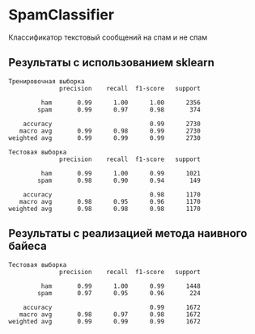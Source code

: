 # SpamClassifier
Классификатор текстовый сообщений на спам и не спам

## Результаты с использованием sklearn

    Тренировочная выборка
                  precision    recall  f1-score   support

             ham       0.99      1.00      1.00      2356
            spam       0.99      0.97      0.98       374

        accuracy                           0.99      2730
       macro avg       0.99      0.98      0.99      2730
    weighted avg       0.99      0.99      0.99      2730

    Тестовая выборка
                  precision    recall  f1-score   support

             ham       0.99      1.00      0.99      1021
            spam       0.98      0.90      0.94       149

        accuracy                           0.98      1170
       macro avg       0.98      0.95      0.96      1170
    weighted avg       0.98      0.98      0.98      1170

## Результаты с реализацией метода наивного байеса  

    Тестовая выборка
                  precision    recall  f1-score   support

             ham       0.99      1.00      0.99      1448
            spam       0.97      0.95      0.96       224

        accuracy                           0.99      1672
       macro avg       0.98      0.97      0.98      1672
    weighted avg       0.99      0.99      0.99      1672
